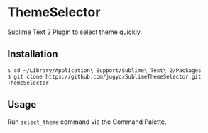 ThemeSelector
========

Sublime Text 2 Plugin to select theme quickly.

## Installation

```
$ cd ~/Library/Application\ Support/Sublime\ Text\ 2/Packages
$ git clone https://github.com/jugyo/SublimeThemeSelector.git ThemeSelector
```

## Usage

Run `select_theme` command via the Command Palette.

